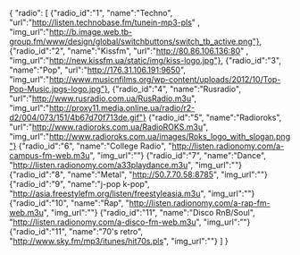 {
  "radio":
	[
      {"radio_id":"1", "name":"Techno", "url":"http://listen.technobase.fm/tunein-mp3-pls" , "img_url":"http://b.image.web.tb-group.fm/www/design/global/switchbuttons/switch_tb_active.png"},
      {"radio_id":"2", "name":"Kissfm", "url":"http://80.86.106.136:80" , "img_url":"http://new.kissfm.ua/static/img/kiss-logo.jpg"},
      {"radio_id":"3", "name":"Pop", "url":"http://176.31.106.191:9650", "img_url":"http://www.musicnfilms.org/wp-content/uploads/2012/10/Top-Pop-Music.jpgs-logo.jpg"},
      {"radio_id":"4", "name":"Rusradio", "url":"http://www.rusradio.com.ua/RusRadio.m3u", "img_url":"http://proxy11.media.online.ua/radio/r2-d2/004/073/151/4b67d70f713de.gif"}
      {"radio_id":"5", "name":"Radioroks", "url":"http://www.radioroks.com.ua/RadioROKS.m3u", "img_url":"http://www.radioroks.com.ua/images/Roks_logo_with_slogan.png"}
      {"radio_id":"6", "name":"College Radio", "http://listen.radionomy.com/a-campus-fm-web.m3u", "img_url":""}
      {"radio_id":"7", "name":"Dance", "http://listen.radionomy.com/a33playdance.m3u", "img_url":""}
      {"radio_id":"8", "name":"Metal", "http://50.7.70.58:8785", "img_url":""}
      {"radio_id":"9", "name":"j-pop k-pop", "http://asia.freestylefm.org/listen/freestyleasia.m3u", "img_url":""}
      {"radio_id":"10", "name":"Rap", "http://listen.radionomy.com/a-rap-fm-web.m3u", "img_url":""}
      {"radio_id":"11", "name":"Disco RnB/Soul", "http://listen.radionomy.com/a-disco-fm-web.m3u", "img_url":""}
      {"radio_id":"11", "name":"70's retro", "http://www.sky.fm/mp3/itunes/hit70s.pls", "img_url":""}
	]
}
